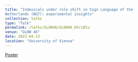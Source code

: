 ```yaml
---
title: "Indexicals under role shift in Sign Language of the
Netherlands (NGT): experimental insights"
collection: talks
type: "Talk"
permalink: /talks/GLOW46/GLOW46_KhriBlu
venue: "GLOW 46"
date: 2023-04-13
location: "University of Vienna"
---
```


[Poster](./GLOW23_poster_v2.pdf)
